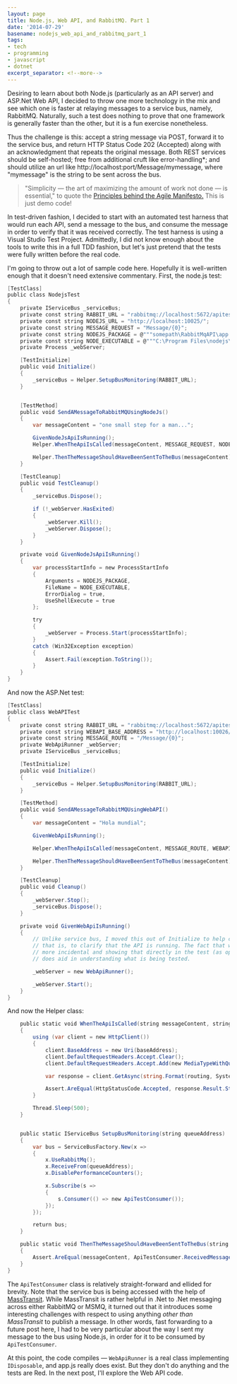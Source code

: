```yaml
---
layout: page
title: Node.js, Web API, and RabbitMQ. Part 1
date: '2014-07-29'
basename: nodejs_web_api_and_rabbitmq_part_1
tags:
- tech
- programming
- javascript
- dotnet
excerpt_separator: <!--more-->
---
```


Desiring to learn about both Node.js (particularly as an API server) and ASP.Net
Web API, I decided to throw one more technology in the mix and see which one is
faster at relaying messages to a service bus, namely, RabbitMQ. Naturally, such
a test does nothing to prove that one framework is generally faster than the
other, but it is a fun exercise nonetheless.

Thus the challenge is this: accept a string message via POST, forward it to the
service bus, and return HTTP Status Code 202 (Accepted) along with an
acknowledgment that repeats the original message. Both REST services should be
self-hosted; free from additional cruft like error-handling*; and should utilize
an url like http://localhost:port/Message/mymessage, where "mymessage" is the
string to be sent across the bus.

<!--more-->

> "Simplicity &mdash; the art of maximizing the amount of work not done &mdash;
> is essential," to quote the <a
> href="http://agilemanifesto.org/principles.html">Principles behind the Agile
> Manifesto.</a> This is just demo code!

In test-driven fashion, I decided to start with an automated test harness that
would run each API, send a message to the bus, and consume the message in order
to verify that it was received correctly. The test harness is using a Visual
Studio Test Project. Admittedly, I did not know enough about the tools to write
this in a full TDD fashion, but let's just pretend that the tests were fully
written before the real code.

I'm going to throw out a lot of sample code here. Hopefully it is well-written
enough that it doesn't need extensive commentary. First, the node.js test:

```csharp
[TestClass]
public class NodejsTest
{
    private IServiceBus _serviceBus;
    private const string RABBIT_URL = "rabbitmq://localhost:5672/apitest_webapi";
    private const string NODEJS_URL = "http://localhost:10025/";
    private const string MESSAGE_REQUEST = "Message/{0}";
    private const string NODEJS_PACKAGE = @"""somepath\RabbitMqAPI\app.js""";
    private const string NODE_EXECUTABLE = @"""C:\Program Files\nodejs\node.exe""";
    private Process _webServer;

    [TestInitialize]
    public void Initialize()
    {
        _serviceBus = Helper.SetupBusMonitoring(RABBIT_URL);
    }


    [TestMethod]
    public void SendAMessageToRabbitMQUsingNodeJs()
    {
        var messageContent = "one small step for a man...";

        GivenNodeJsApiIsRunning();
        Helper.WhenTheApiIsCalled(messageContent, MESSAGE_REQUEST, NODEJS_URL);

        Helper.ThenTheMessageShouldHaveBeenSentToTheBus(messageContent);
    }

    [TestCleanup]
    public void TestCleanup()
    {
        _serviceBus.Dispose();

        if (!_webServer.HasExited)
        {
            _webServer.Kill();
            _webServer.Dispose();
        }
    }

    private void GivenNodeJsApiIsRunning()
    {
        var processStartInfo = new ProcessStartInfo
        {
            Arguments = NODEJS_PACKAGE,
            FileName = NODE_EXECUTABLE,
            ErrorDialog = true,
            UseShellExecute = true
        };

        try
        {
            _webServer = Process.Start(processStartInfo);
        }
        catch (Win32Exception exception)
        {
            Assert.Fail(exception.ToString());
        }
    }
}
```

And now the ASP.Net test:

```csharp
[TestClass]
public class WebAPITest
{
    private const string RABBIT_URL = "rabbitmq://localhost:5672/apitest_webapi";
    private const string WEBAPI_BASE_ADDRESS = "http://localhost:10026/";
    private const string MESSAGE_ROUTE = "/Message/{0}";
    private WebApiRunner _webServer;
    private IServiceBus _serviceBus;

    [TestInitialize]
    public void Initialize()
    {
        _serviceBus = Helper.SetupBusMonitoring(RABBIT_URL);
    }

    [TestMethod]
    public void SendAMessageToRabbitMQUsingWebAPI()
    {
        var messageContent = "Hola mundial";

        GivenWebApiIsRunning();

        Helper.WhenTheApiIsCalled(messageContent, MESSAGE_ROUTE, WEBAPI_BASE_ADDRESS);

        Helper.ThenTheMessageShouldHaveBeenSentToTheBus(messageContent);
    }

    [TestCleanup]
    public void Cleanup()
    {
        _webServer.Stop();
        _serviceBus.Dispose();
    }

    private void GivenWebApiIsRunning()
    {
        // Unlike service bus, I moved this out of Initialize to help clarify the essential test conditions - 
        // that is, to clarify that the API is running. The fact that we're monitoring the bus is a little
        // more incidental and showing that directly in the test (as opposed ot the Initialize() method)
        // does aid in understanding what is being tested.

        _webServer = new WebApiRunner();

        _webServer.Start();
    }
}
```

And now the Helper class:

```csharp
    public static void WhenTheApiIsCalled(string messageContent, string routing, string baseAddress)
    {
        using (var client = new HttpClient())
        {
            client.BaseAddress = new Uri(baseAddress);
            client.DefaultRequestHeaders.Accept.Clear();
            client.DefaultRequestHeaders.Accept.Add(new MediaTypeWithQualityHeaderValue("application/json"));

            var response = client.GetAsync(string.Format(routing, System.Net.WebUtility.UrlEncode(messageContent)));

            Assert.AreEqual(HttpStatusCode.Accepted, response.Result.StatusCode, "expected code 202");
        }

        Thread.Sleep(500);
    }


    public static IServiceBus SetupBusMonitoring(string queueAddress)
    {
        var bus = ServiceBusFactory.New(x =>
        {
            x.UseRabbitMq();
            x.ReceiveFrom(queueAddress);
            x.DisablePerformanceCounters();

            x.Subscribe(s =>
            {
                s.Consumer(() => new ApiTestConsumer());
            });
        });

        return bus;
    }

    public static void ThenTheMessageShouldHaveBeenSentToTheBus(string messageContent)
    {
        Assert.AreEqual(messageContent, ApiTestConsumer.ReceivedMessage, "proper message was not received");
    }
}
```

The `ApiTestConsumer` class is relatively straight-forward and ellided for
brevity. Note that the service bus is being accessed with the help of <a
href="http://docs.masstransit-project.com/en/latest/">MassTransit</a>. While
MassTransit is rather helpful in .Net to .Net messaging across either RabbitMQ
or MSMQ, it turned out that it introduces some interesting challenges with
respect to using anything _other than MassTransit_ to publish a message. In
other words, fast forwarding to a future post here, I had to be very particular
about the way I sent my message to the bus using Node.js, in order for it to be
consumed by `ApiTestConsumer`.

At this point, the code compiles &mdash; `WebApiRunner` is a real class
implementing `IDisposable`, and app.js really does exist. But they don't do
anything and the tests are Red. In the next post, I'll explore the Web API code.

